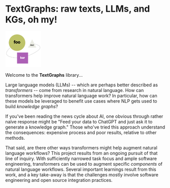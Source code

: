 # TextGraphs: raw texts, LLMs, and KGs, oh my!

<img src="assets/logo.png" width="113" alt="illustration of a lemma graph"/>

Welcome to the **TextGraphs** library...

Large language models (LLMs) -- which are perhaps better described as
_transformers_ -- come from research in natural language.
How can transformers help improve natural language work?
In particular, how can these models be leveraged to benefit use cases
where NLP gets used to build _knowledge graphs_?

If you've been reading the news cycle about AI, one obvious through
rather naïve response might be
"Feed your data to ChatGPT and just ask it to generate a knowledge graph."
Those who've tried this approach understand the consequences:
expensive process and poor results, relative to other methods.

That said, are there other ways transformers might help augment
natural language workflows?
This project results from an ongoing pursuit of that line of inquiry.
With sufficiently narrowed task focus and ample software engineering,
transformers can be used to augment specific _components_ of natural
language workflows.
Several important learnings result from this work, and a key take-away
is that the challenges mostly involve software engineering and open
source integration practices.
